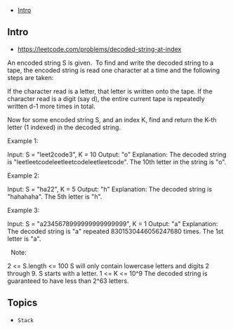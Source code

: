 - [Intro](#intro)

## Intro

- https://leetcode.com/problems/decoded-string-at-index

An encoded string S is given.  To find and write the decoded string to a tape, the encoded string is read one character at a time and the following steps are taken:

If the character read is a letter, that letter is written onto the tape.
If the character read is a digit (say d), the entire current tape is repeatedly written d-1 more times in total.

Now for some encoded string S, and an index K, find and return the K-th letter (1 indexed) in the decoded string.
 

Example 1:

Input: S = "leet2code3", K = 10
Output: "o"
Explanation: 
The decoded string is "leetleetcodeleetleetcodeleetleetcode".
The 10th letter in the string is "o".


Example 2:

Input: S = "ha22", K = 5
Output: "h"
Explanation: 
The decoded string is "hahahaha".  The 5th letter is "h".


Example 3:

Input: S = "a2345678999999999999999", K = 1
Output: "a"
Explanation: 
The decoded string is "a" repeated 8301530446056247680 times.  The 1st letter is "a".

 
Note:

2 <= S.length <= 100
S will only contain lowercase letters and digits 2 through 9.
S starts with a letter.
1 <= K <= 10^9
The decoded string is guaranteed to have less than 2^63 letters.






## Topics

- `Stack`


